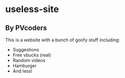 # useless-site
## By PVcoders
This is a website with a bunch of goofy stuff including:
- Suggestions
- Free vbucks (real)
- Random videos
- Hamburger
- And less!
